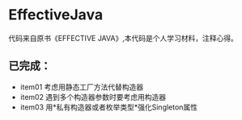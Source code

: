 # EffectiveJava

代码来自原书《EFFECTIVE JAVA》,本代码是个人学习材料，注释心得。
## 已完成：
- item01 考虑用静态工厂方法代替构造器
- item02 遇到多个构造器参数时要考虑用构造器
- item03 用\*私有构造器或者枚举类型\*强化Singleton属性

